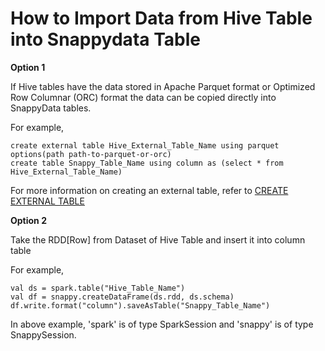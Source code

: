 # How to Import Data from Hive Table into Snappydata Table

**Option 1** 

If Hive tables have the data stored in Apache Parquet format or Optimized Row Columnar (ORC) format the data can be copied directly into SnappyData tables.

For example,
```
create external table Hive_External_Table_Name using parquet options(path path-to-parquet-or-orc)
create table Snappy_Table_Name using column as (select * from Hive_External_Table_Name)
```
For more information on creating an external table, refer to [CREATE EXTERNAL TABLE](../reference/sql_reference/create-external-table.md)

**Option 2**

Take the RDD[Row] from Dataset of Hive Table and insert it into column table

For example,
```
val ds = spark.table("Hive_Table_Name")
val df = snappy.createDataFrame(ds.rdd, ds.schema)
df.write.format("column").saveAsTable("Snappy_Table_Name")
```

In above example, 'spark' is of type SparkSession and 'snappy' is of type SnappySession.